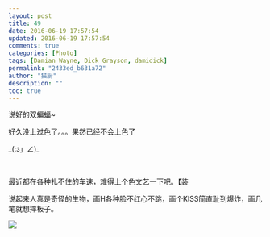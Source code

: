 ```yaml
---
layout: post
title: 49
date: 2016-06-19 17:57:54
updated: 2016-06-19 17:57:54
comments: true
categories: [Photo]
tags: [Damian Wayne, Dick Grayson, damidick]
permalink: "2433ed_b631a72"
author: "猫厨"
description: ""
toc: true
---
```


<p>说好的双蝙蝠~</p> 
<p>好久没上过色了。。。果然已经不会上色了</p> 
<p>_(:з」∠)_</p> 
<p><br /></p> 
<p>最近都在各种扎不住的车速，难得上个色文艺一下吧。【装</p> 
<p>说起来人真是奇怪的生物，画H各种脸不红心不跳，画个KISS简直耻到爆炸，画几笔就想摔板子。</p>

![](https://nos.netease.com/imglf0/img/cVZNdzJtQk9JV2VKTXZTZlBWYWhXNnJTQ3RZTCtLTGg3N09UbXlBUkQvdnlZcGVybkRMdWpRPT0.jpg)